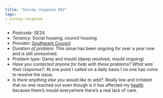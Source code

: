 ```yaml
---
title: "Survey response 092"
tags: 
- survey-response
---
```


- *Postcode*: SE24 
- *Tenancy*: Social housing, council housing  
- *Provider*: [Southwark Council](providers/southwark)
- *Duration of problem*: This issue has been ongoing for over a  year now and is still unresolved.   
- *Problem type*: Damp and mould (damp resolved, mould ongoing)  
- *Have you contacted anyone for help with these problems? What was their response?*: At one point I called on a daily basis I no one has come to resolve the issue.
- *Is there anything else you would like to add?*: Really low and irritated that no one reached out even though is it has affected my [health](cause-effect-affect/health) because there’s mould everywhere there’s a real lack of care.